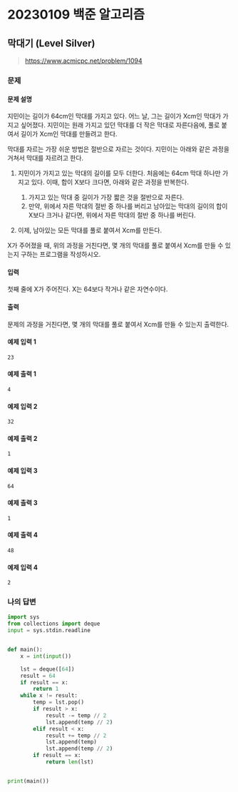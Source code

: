 # 20230109 백준 알고리즘

## 막대기 (Level Silver)
> https://www.acmicpc.net/problem/1094

### 문제
#### 문제 설명
지민이는 길이가 64cm인 막대를 가지고 있다. 어느 날, 그는 길이가 Xcm인 막대가 가지고 싶어졌다. 지민이는 원래 가지고 있던 막대를 더 작은 막대로 자른다음에, 풀로 붙여서 길이가 Xcm인 막대를 만들려고 한다.

막대를 자르는 가장 쉬운 방법은 절반으로 자르는 것이다. 지민이는 아래와 같은 과정을 거쳐서 막대를 자르려고 한다.

1. 지민이가 가지고 있는 막대의 길이를 모두 더한다. 처음에는 64cm 막대 하나만 가지고 있다. 이때, 합이 X보다 크다면, 아래와 같은 과정을 반복한다.
   1. 가지고 있는 막대 중 길이가 가장 짧은 것을 절반으로 자른다.
   2. 만약, 위에서 자른 막대의 절반 중 하나를 버리고 남아있는 막대의 길이의 합이 X보다 크거나 같다면, 위에서 자른 막대의 절반 중 하나를 버린다.
   
2. 이제, 남아있는 모든 막대를 풀로 붙여서 Xcm를 만든다.

X가 주어졌을 때, 위의 과정을 거친다면, 몇 개의 막대를 풀로 붙여서 Xcm를 만들 수 있는지 구하는 프로그램을 작성하시오. 

#### 입력
첫째 줄에 X가 주어진다. X는 64보다 작거나 같은 자연수이다.

#### 출력
문제의 과정을 거친다면, 몇 개의 막대를 풀로 붙여서 Xcm를 만들 수 있는지 출력한다.

#### 예제 입력 1
```
23
```

#### 예제 출력 1
```
4
```

#### 예제 입력 2
```
32
```

#### 예제 출력 2
```
1
```

#### 예제 입력 3
```
64
```

#### 예제 출력 3
```
1
```

#### 예제 출력 4
```
48
```

#### 예제 입력 4
```
2
```

### 나의 답변
```python
import sys
from collections import deque
input = sys.stdin.readline


def main():
    x = int(input())

    lst = deque([64])
    result = 64
    if result == x:
        return 1
    while x != result:
        temp = lst.pop()
        if result > x:
            result -= temp // 2
            lst.append(temp // 2)
        elif result < x:
            result += temp // 2
            lst.append(temp)
            lst.append(temp // 2)
        if result == x:
            return len(lst)


print(main())
```
